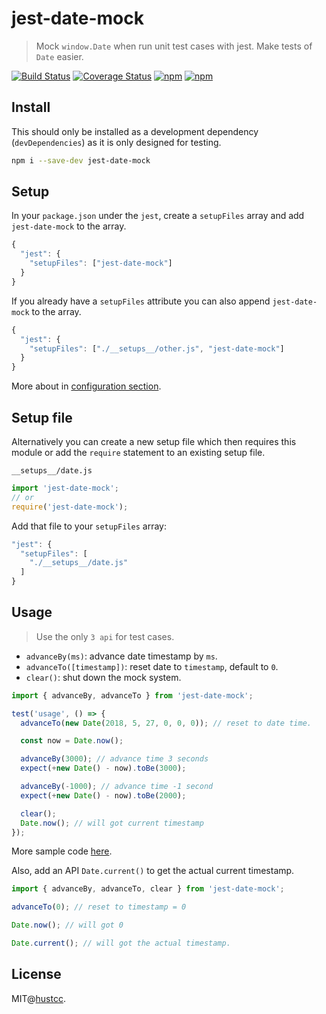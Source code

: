 # jest-date-mock

> Mock `window.Date` when run unit test cases with jest. Make tests of `Date` easier.

[![Build Status](https://travis-ci.org/hustcc/jest-date-mock.svg?branch=master)](https://travis-ci.org/hustcc/jest-date-mock)
[![Coverage Status](https://coveralls.io/repos/github/hustcc/jest-date-mock/badge.svg?branch=master)](https://coveralls.io/github/hustcc/jest-date-mock)
[![npm](https://img.shields.io/npm/v/jest-date-mock.svg)](https://www.npmjs.com/package/jest-date-mock)
[![npm](https://img.shields.io/npm/dm/jest-date-mock.svg)](https://www.npmjs.com/package/jest-date-mock)


## Install

This should only be installed as a development dependency (`devDependencies`) as it is only designed for testing.

```bash
npm i --save-dev jest-date-mock
```


## Setup

In your `package.json` under the `jest`, create a `setupFiles` array and add `jest-date-mock` to the array.

```js
{
  "jest": {
    "setupFiles": ["jest-date-mock"]
  }
}
```

If you already have a `setupFiles` attribute you can also append `jest-date-mock` to the array.

```js
{
  "jest": {
    "setupFiles": ["./__setups__/other.js", "jest-date-mock"]
  }
}
```

More about in [configuration section](https://facebook.github.io/jest/docs/en/configuration.html#content).


## Setup file

Alternatively you can create a new setup file which then requires this module or
add the `require` statement to an existing setup file.

`__setups__/date.js`

```js
import 'jest-date-mock';
// or
require('jest-date-mock');
```

Add that file to your `setupFiles` array:

```js
"jest": {
  "setupFiles": [
    "./__setups__/date.js"
  ]
}
```


## Usage

> Use the only `3 api` for test cases.

 - `advanceBy(ms)`: advance date timestamp by `ms`.
 - `advanceTo([timestamp])`: reset date to `timestamp`, default to `0`.
 - `clear()`: shut down the mock system.

```js
import { advanceBy, advanceTo } from 'jest-date-mock';

test('usage', () => {
  advanceTo(new Date(2018, 5, 27, 0, 0, 0)); // reset to date time.

  const now = Date.now();

  advanceBy(3000); // advance time 3 seconds
  expect(+new Date() - now).toBe(3000);

  advanceBy(-1000); // advance time -1 second
  expect(+new Date() - now).toBe(2000);

  clear();
  Date.now(); // will got current timestamp
});
```

More sample code [here](__tests__).


Also, add an API `Date.current()` to get the actual current timestamp.

```js
import { advanceBy, advanceTo, clear } from 'jest-date-mock';

advanceTo(0); // reset to timestamp = 0

Date.now(); // will got 0

Date.current(); // will got the actual timestamp.
```


## License

MIT@[hustcc](https://github.com/hustcc).
